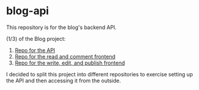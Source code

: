 # blog-api

This repository is for the blog's backend API.

(1/3) of the Blog project:

1. [Repo for the API](https://github.com/brandonngithub/blog-api)
2. [Repo for the read and comment frontend](https://github.com/brandonngithub/blog-read-comment)
3. [Repo for the write, edit, and publish frontend](https://github.com/brandonngithub/blog-write-edit-publish)

I decided to split this project into different repositories to exercise setting up the API and then accessing it from the outside.
